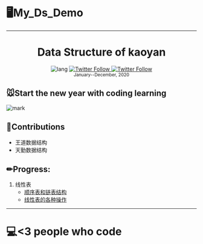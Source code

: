 # 🖥My_Ds_Demo
---
<div align="center">
  <h1> Data Structure of kaoyan</h1>
 <img alt="lang" src="https://img.shields.io/badge/lang-c%2Fc%2B%2B-critical">
  <a class="header-badge" target="_blank" href="https://twitter.com/YANG96181509">
  <img alt="Twitter Follow" src="https://badgen.net/badge/icon/twitter?icon=twitter&label">
  </a>
  <a class="header-badge" target="_blank" href="https://codelin.xyz">
  <img alt="Twitter Follow" src="https://img.shields.io/badge/Author-%F0%9F%90%8FYang-lightgrey">
  </a>
  <br>
  <sub> January--December, 2020
  </sub>
</div>


## 🐭Start the new year with coding learning

![mark](https://img.codelin.xyz/blog/20200116/5RR5cQQwA9Pj.png?imageslim)

## 🔧Contributions

+ 王道数据结构
+ 天勤数据结构

## ✏Progress:

1. 线性表
   + [顺序表和链表结构](TQDS/线性表/顺序表和链表结构.md)
   + [线性表的各种操作](TQDS/线性表/线性表操作.md)

---

# 💻<3 people who code